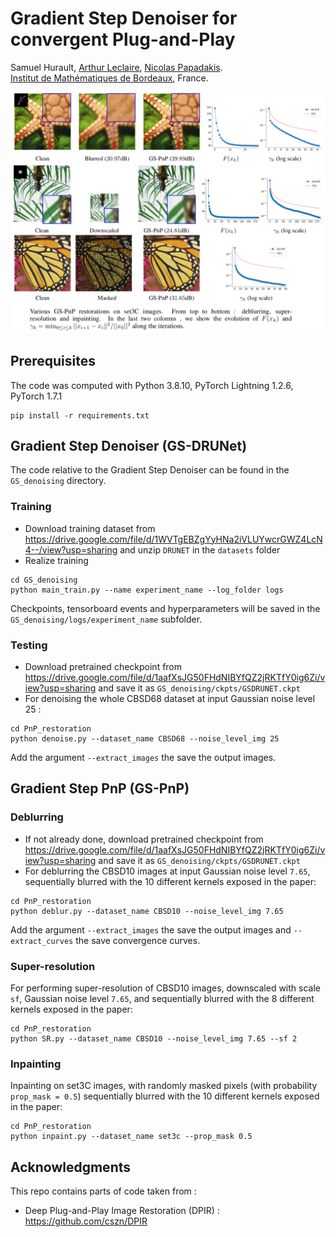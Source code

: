 # Gradient Step Denoiser for convergent Plug-and-Play

Samuel Hurault, [Arthur Leclaire](https://www.math.u-bordeaux.fr/~aleclaire/), [Nicolas Papadakis](https://www.math.u-bordeaux.fr/~npapadak/). \
[Institut de Mathématiques de Bordeaux](https://www.math.u-bordeaux.fr/imb/spip.php), France.




<img src="images/results.png" width="800px"/> 

## Prerequisites


The code was computed with Python 3.8.10, PyTorch Lightning 1.2.6, PyTorch 1.7.1

```
pip install -r requirements.txt
```

## Gradient Step Denoiser (GS-DRUNet)

The code relative to the Gradient Step Denoiser can be found in the ```GS_denoising``` directory.

### Training 

- Download training dataset from https://drive.google.com/file/d/1WVTgEBZgYyHNa2iVLUYwcrGWZ4LcN4--/view?usp=sharing and unzip ```DRUNET``` in the ```datasets``` folder
- Realize training
```
cd GS_denoising
python main_train.py --name experiment_name --log_folder logs
```
Checkpoints, tensorboard events and hyperparameters will be saved in the ```GS_denoising/logs/experiment_name``` subfolder. 

### Testing 

- Download pretrained checkpoint from https://drive.google.com/file/d/1aafXsJG50FHdNIBYfQZ2jRKTfY0ig6Zi/view?usp=sharing and save it as ```GS_denoising/ckpts/GSDRUNET.ckpt```
- For denoising the whole CBSD68 dataset at input Gaussian noise level 25 :
```
cd PnP_restoration
python denoise.py --dataset_name CBSD68 --noise_level_img 25
```
Add the argument ```--extract_images``` the save the output images.

## Gradient Step PnP (GS-PnP)

### Deblurring

- If not already done, download pretrained checkpoint from https://drive.google.com/file/d/1aafXsJG50FHdNIBYfQZ2jRKTfY0ig6Zi/view?usp=sharing and save it as ```GS_denoising/ckpts/GSDRUNET.ckpt```
- For deblurring the CBSD10 images at input Gaussian noise level ```7.65```, sequentially blurred with the 10 different kernels exposed in the paper:
```
cd PnP_restoration
python deblur.py --dataset_name CBSD10 --noise_level_img 7.65 
```


Add the argument ```--extract_images``` the save the output images and ```--extract_curves``` the save convergence curves.


### Super-resolution

For performing super-resolution of CBSD10 images, downscaled with scale ```sf```, Gaussian noise level ```7.65```, and  sequentially blurred with the 8 different kernels exposed in the paper:
```
cd PnP_restoration
python SR.py --dataset_name CBSD10 --noise_level_img 7.65 --sf 2
```

### Inpainting
Inpainting on set3C images, with randomly masked pixels (with probability ```prop_mask = 0.5```) sequentially blurred with the 10 different kernels exposed in the paper:
```
cd PnP_restoration
python inpaint.py --dataset_name set3c --prop_mask 0.5
```

## Acknowledgments

This repo contains parts of code taken from : 
- Deep Plug-and-Play Image Restoration (DPIR) : https://github.com/cszn/DPIR 


